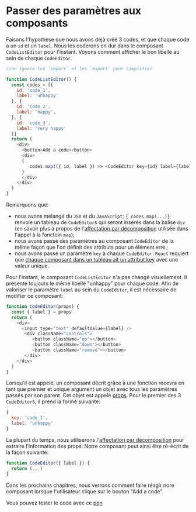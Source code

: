 # Passer des paramètres aux composants

Faisons l'hypothèse que nous avons déjà créé 3 codes, et que chaque code a un `id` et un `label`. Nous les coderons en dur dans le composant `CodeListEditor` pour l'instant. Voyons comment afficher le bon libellé au sein de chaque `CodeEditor`.

```javascript
//on ignore les `import` et les `export` pour simplifier

function CodeListEditor() {
  const codes = [{
    id: 'code_1',
    label: 'unhappy'
  }, {
    id: 'code_2',
    label: 'happy',
  }, {
    id: 'code_3',
    label: 'very happy'
  }]
  return (
    <div>
      <button>Add a code</button>
      <div>
      {
         codes.map(({ id, label }) => <CodeEditor key={id} label={label} />)
      }
      </div>
    </div>
  )
}
```

Remarquons que:
- nous avons mélangé du `JSX` et du `JavaScript`; `{ codes.map(...)} ` renvoie un tableau de `CodeEditor`s qui seront insérés dans la balise `div` (en savoir plus à propos de l'[affectation par décomposition](/javascript/syntax.md#décomposition) utilisée dans l'appel à la fonctoin `map`);
- nous avons passé des paramètres au composant `CodeEditor` de la même façon que l'on définit des attributs pour un élément `HTML`;
- nous avons passé un paramètre `key` à chaque `CodeEditor`: `React` requiert que [chaque composant dans un tableau ait un attribut key](https://facebook.github.io/react/docs/lists-and-keys.html#basic-list-component) avec une valeur unique.

Pour l'instant, le composant `CodeListEditor` n'a pas changé visuellement. Il présente toujours le même libellé "unhappy" pour chaque code. Afin de valoriser le paramètre `label` au sein du `CodeEditor`, il est nécessaire de modifier ce composant:

```javascript
function CodeEditor(props) {
  const { label } = props
  return (
    <div>
      <input type="text" defaultValue={label} />
       <div className="controls">
          <button className="up"></button>
          <button className="down"></button>
          <button className="remove"></button>
       </div>
    </div>
  )
}
```

Lorsqu'il est appelé, un composant décrit grâce à une fonction recevra en tant que premier et unique argument un objet avec tous les paramètres passés par son parent. Cet objet est appelé [props](https://facebook.github.io/react/docs/components-and-props.html). Pour le premier des 3 `CodeEditor`s, il prend la forme suivante:

```javascript
{
  key: 'code_1',
  label: 'unhappy'
}
```

La plupart du temps, nous utiliserons l'[affectation par décomposition](/javascript/syntax.md#décomposition) pour extraire l'information des props. Notre composant peut ainsi être ré-écrit de la façon suivante:

```javascript
function CodeEditor({ label }) {
  return (...)
}
```

Dans les prochains chapitres, nous verrons comment faire réagir nore composant lorsque l'utilisateur clique sur le bouton "Add a code".

Vous pouvez tester le code avec ce [pen](http://codepen.io/BoogalooJB/pen/EZwbpd)

<!-- Add script to embed codepens -->
<script async src="https://production-assets.codepen.io/assets/embed/ei.js"></script>
<p
  data-height="434"
  data-theme-id="dark"
  data-slug-hash="EZwbpd"
  data-default-tab="js,result"
  data-user="BoogalooJB"
  data-embed-version="2"
  data-pen-title="React and Redux within Pogues"
  class="codepen" />

